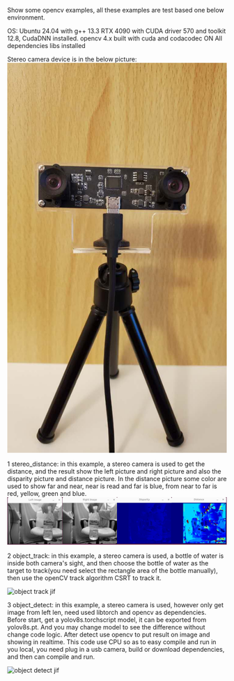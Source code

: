 Show some opencv examples, all these examples are test based one below environment.

OS: Ubuntu 24.04 with g++ 13.3
RTX 4090 with CUDA driver 570 and toolkit 12.8, CudaDNN installed.
opencv 4.x built with cuda and codacodec ON
All dependencies libs installed

Stereo camera device is in the below picture:
![device image](stereo_camera.jpg)

1 stereo_distance:  in this example, a stereo camera is used to get the distance, and the result show the left picture and right picture and also the disparity picture and distance picture. In the distance picture some color are used to show far and near, near is read and far is blue, from near to far is red, yellow, green and blue.
![stereo image](stereo_distance/stereo_distance.png)

2 object_track: in this example, a stereo camera is used, a bottle of water is inside both camera's sight, and then choose the bottle of water as the target to track(you need select the rectangle area of the bottle manually), then use the openCV track algorithm CSRT to track it.

![object track jif](object_track/object_tracking.gif)

3 object_detect: in this example, a stereo camera is used, however only get image from left len, need used libtorch and opencv as dependencies. Before start, get a yolov8s.torchscript model, it can be exported from yolov8s.pt. And you may change model to see the difference without change code logic. After detect use opencv to put result on image and showing in realtime. This code use CPU so as to easy compile and run in you local, you need plug in a usb camera, build or download dependencies, and then can compile and run.

 ![object detect jif](object_detect/yolov8/yolov8s_libtorch.gif)